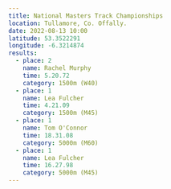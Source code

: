 ```yaml
---
title: National Masters Track Championships
location: Tullamore, Co. Offally.
date: 2022-08-13 10:00
latitude: 53.3522291
longitude: -6.3214874
results:
  - place: 2
    name: Rachel Murphy
    time: 5.20.72
    category: 1500m (W40)
  - place: 1
    name: Lea Fulcher
    time: 4.21.09
    category: 1500m (M45)
  - place: 1
    name: Tom O'Connor
    time: 18.31.08
    category: 5000m (M60)
  - place: 1
    name: Lea Fulcher
    time: 16.27.98
    category: 5000m (M45)
---
```

